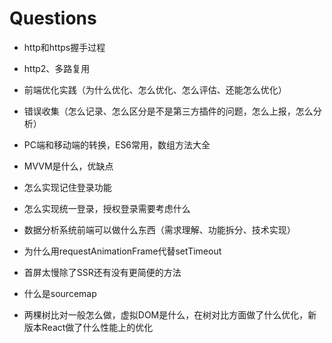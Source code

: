 # Questions

- http和https握手过程
- http2、多路复用

- 前端优化实践（为什么优化、怎么优化、怎么评估、还能怎么优化）
- 错误收集（怎么记录、怎么区分是不是第三方插件的问题，怎么上报，怎么分析）
- PC端和移动端的转换，ES6常用，数组方法大全

- MVVM是什么，优缺点
- 怎么实现记住登录功能
- 怎么实现统一登录，授权登录需要考虑什么

- 数据分析系统前端可以做什么东西（需求理解、功能拆分、技术实现）

- 为什么用requestAnimationFrame代替setTimeout
- 首屏太慢除了SSR还有没有更简便的方法
- 什么是sourcemap
- 两棵树比对一般怎么做，虚拟DOM是什么，在树对比方面做了什么优化，新版本React做了什么性能上的优化
